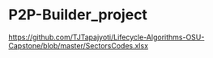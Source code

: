 # P2P-Builder_project

https://github.com/TJTapajyoti/Lifecycle-Algorithms-OSU-Capstone/blob/master/SectorsCodes.xlsx
